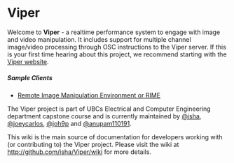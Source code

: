 Viper
=====

Welcome to **Viper** - a realtime performance system to engage with image and video manipulation. It includes support for multiple channel image/video processing through OSC instructions to the Viper server. If this is your first time hearing about this project, we recommend starting with the [Viper website](http://ishakumaarr.com/Viper/).

##### Sample Clients
* [Remote Image Manipulation Environment or RIME](https://github.com/adamjberg/RIME)

The Viper project is part of UBCs Electrical and Computer Engineering department capstone course and is currently maintained by [@isha](http://github.com/isha), [@joeycarlos](http://github.com/joeycarlos), [@joh9p](http://github.com/joh9p) and [@anupam110191](http://github.com/anupam110191).

This wiki is the main source of documentation for developers working with (or contributing to) the Viper project. Please visit the wiki at http://github.com/isha/Viper/wiki for more details.

